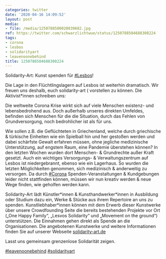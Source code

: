 ```yaml
---
categories: twitter
date: '2020-04-16 14:09:52'
layout: post
media:
- file: /media/1250788500020039682.jpg
ref: https://twitter.com/schwarzlichtwue/status/1250788504688308224
tags:
- corona
- lesbos
- solidarityart
- leavenoonebehind
title: 1250788504688308224
---
```

Solidarity-Art: Kunst spenden für [#Lesbos](/t/lesbos)!



Die Lage in den Flüchtlingslagern auf Lesbos ist weiterhin dramatisch. Wir freuen uns deshalb, euch solidarity-art ( vorstellen zu können. 
Die Aktivist\*innen schreiben uns: 



Die weltweite Corona Krise wirkt sich auf viele Menschen existenz- und lebensbedrohend aus.
Doch außerhalb unseres direkten Umfeldes, befinden sich Menschen für die die Situation, durch das Fehlen von Grundversorgung, noch bedrohlicher ist als für uns.



Wie sollen z.B. die Geflüchteten in Griechenland, welche durch griechische &amp; türkische Einheiten wie ein Spielball 
 hin und her gestoßen werden und dabei schärfste Gewalt erfahren müssen, ohne jegliche medizinische Unterstützung, auf engstem Raum, eine Pandemie überstehen können?
In den letzten Wochen wurden dort Menschen- &amp; Grundrechte außer Kraft gesetzt. Auch ein wichtiges Versorgungs- &amp; Verwaltungszentrum auf Lesbos ist niedergebrannt, ebenso wie ein Lagerhaus. So wurden die letzten Möglichkeiten genommen, sich medizinisch &amp; anderweitig zu versorgen.
Da durch [#Corona](/t/corona) Spenden-Veranstaltungen &amp; Kundgebungen leider nicht stattfinden können, müssen wir nun kreativ werden &amp; neue Wege finden, wie geholfen werden kann.



Solidarity-Art lädt Künstler\*innen &amp; Kunsthandwerker\*innen in Ausbildung oder Studium dazu ein, Werke &amp; Stücke 
 aus ihrem Repertoire an uns zu spenden. Kunstliebhaber\*innen können mit dem Erwerb dieser Kunstwerke über unsere Crowdfounding Seite die bereits bestehenden Projekte vor Ort („One Happy Family“, „Lesvos Solidarity“ und „Movement on the ground“) unterstützen.
Die Einnahmen gehen direkt als Spende an die Organisationen. Die angebotenen Kunstwerke und weitere Informationen finden Sie auf unserer Webseite [solidarity-art.de](http://solidarity-art.de)



Lasst uns gemeinsam grenzenlose Solidarität zeigen.



[#leavenoonebehind](/t/leavenoonebehind) [#solidarityart](/t/solidarityart)